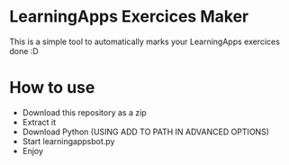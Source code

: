 # LearningApps Exercices Maker

This is a simple tool to automatically marks your LearningApps exercices done :D

# How to use

* Download this repository as a zip
* Extract it
* Download Python (USING ADD TO PATH IN ADVANCED OPTIONS)
* Start learningappsbot.py
* Enjoy
